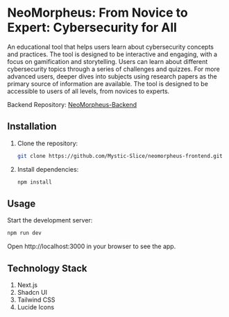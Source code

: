 # NeoMorpheus: From Novice to Expert: Cybersecurity for All

An educational tool that helps users learn about cybersecurity concepts and practices. The tool is designed to be interactive and engaging, with a focus on gamification and storytelling. Users can learn about different cybersecurity topics through a series of challenges and quizzes. For more advanced users, deeper dives into subjects using research papers as the primary source of information are available. The tool is designed to be accessible to users of all levels, from novices to experts.

Backend Repository: [NeoMorpheus-Backend](https://github.com/Adishar93/NeoMorpheus-Backend.git)

## Installation

1. Clone the repository:

    ```bash
    git clone https://github.com/Mystic-Slice/neomorpheus-frontend.git
    ```

2. Install dependencies:

    ```bash
    npm install
    ```

## Usage

Start the development server:

```bash
npm run dev
```

Open http://localhost:3000 in your browser to see the app.

## Technology Stack
1. Next.js
2. Shadcn UI
3. Tailwind CSS
4. Lucide Icons